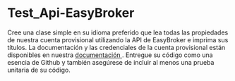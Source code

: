 # Test_Api-EasyBroker
<p>Cree una clase simple en su idioma preferido que lea todas las propiedades de nuestra cuenta provisional utilizando la API de EasyBroker e 
imprima sus títulos. La documentación y las credenciales de la cuenta provisional están disponibles en nuestra 
<a href="https://ayuda.easybroker.com/article/330-api-de-easybroker-beta"> documentación </a>. Entregue su código como una esencia de Github y también asegúrese de incluir al menos una prueba unitaria de su código.</p>
